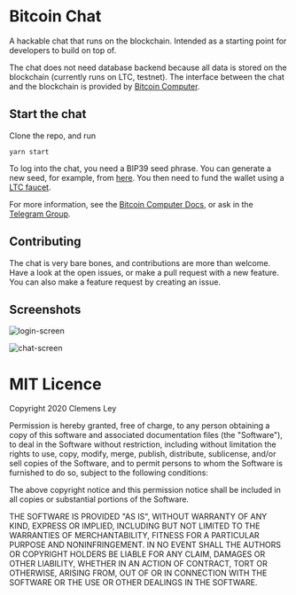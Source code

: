 # Bitcoin Chat

A hackable chat that runs on the blockchain. Intended as a starting point for developers to build on top of.

The chat does not need database backend because all data is stored on the blockchain (currently runs on LTC, testnet). The interface between the chat and the blockchain is provided by [Bitcoin Computer](https://bitcoincomputer.io).

## Start the chat

Clone the repo, and run

````
yarn start
````

To log into the chat, you need a BIP39 seed phrase. You can generate a new seed, for example, from [here](https://iancoleman.io/bip39/). You then need to fund the wallet using a [LTC faucet](https://testnet-faucet.com/ltc-testnet/).

For more information, see the [Bitcoin Computer Docs](https://docs.bitcoincomputer.io/getting-started/run-in-a-browser), or ask in the [Telegram Group](https://t.me/joinchat/FMrjOUWRuUkNuIt7zJL8tg).

## Contributing

The chat is very bare bones, and contributions are more than welcome. Have a look at the open issues, or make a pull request with a new feature. You can also make a feature request by creating an issue.

## Screenshots

![login-screen](https://i.ibb.co/RzHdPMS/Screen-Shot-2020-08-29-at-20-03-04.png)

![chat-screen](https://i.ibb.co/WDSCCvb/Screen-Shot-2020-08-29-at-20-02-59.png)

# MIT Licence

Copyright 2020 Clemens Ley

Permission is hereby granted, free of charge, to any person obtaining a copy of this software and associated documentation files (the "Software"), to deal in the Software without restriction, including without limitation the rights to use, copy, modify, merge, publish, distribute, sublicense, and/or sell copies of the Software, and to permit persons to whom the Software is furnished to do so, subject to the following conditions:

The above copyright notice and this permission notice shall be included in all copies or substantial portions of the Software.

THE SOFTWARE IS PROVIDED "AS IS", WITHOUT WARRANTY OF ANY KIND, EXPRESS OR IMPLIED, INCLUDING BUT NOT LIMITED TO THE WARRANTIES OF MERCHANTABILITY, FITNESS FOR A PARTICULAR PURPOSE AND NONINFRINGEMENT. IN NO EVENT SHALL THE AUTHORS OR COPYRIGHT HOLDERS BE LIABLE FOR ANY CLAIM, DAMAGES OR OTHER LIABILITY, WHETHER IN AN ACTION OF CONTRACT, TORT OR OTHERWISE, ARISING FROM, OUT OF OR IN CONNECTION WITH THE SOFTWARE OR THE USE OR OTHER DEALINGS IN THE SOFTWARE.
